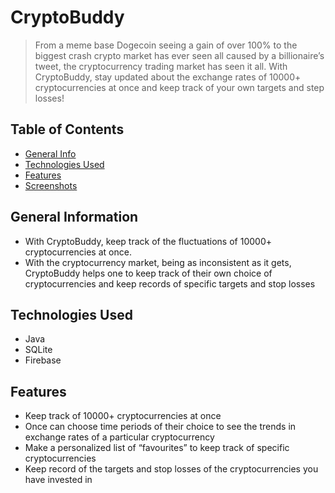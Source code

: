 # CryptoBuddy 
> From a meme base Dogecoin seeing a gain of over 100% to the biggest crash crypto market has ever seen all caused by a billionaire’s tweet, the cryptocurrency trading market has seen it all. With CryptoBuddy, stay updated about the exchange rates of 10000+ cryptocurrencies at once and keep track of your own targets and step losses!

## Table of Contents
* [General Info](#general-information)
* [Technologies Used](#technologies-used)
* [Features](#features)
* [Screenshots](#screenshots)
<!-- * [License](#license) -->


## General Information
- With CryptoBuddy, keep track of the fluctuations of 10000+ cryptocurrencies at once.
- With the cryptocurrency market, being as inconsistent as it gets, CryptoBuddy helps one to keep track of their own choice of cryptocurrencies and keep records of specific targets and stop losses


## Technologies Used
- Java
- SQLite
- Firebase


## Features

- Keep track of 10000+ cryptocurrencies at once
- Once can choose time periods of their choice to see the trends in exchange rates of a particular cryptocurrency
- Make a personalized list of “favourites” to keep track of specific cryptocurrencies
- Keep record of the targets and stop losses of the cryptocurrencies you have invested in



